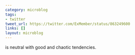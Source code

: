 ```yaml
---
category: microblog
tags:
- twitter
tweet_url: https://twitter.com/ExMember/status/863249600
links: []
layout: microblog
---
```

is neutral with good and chaotic tendencies.
